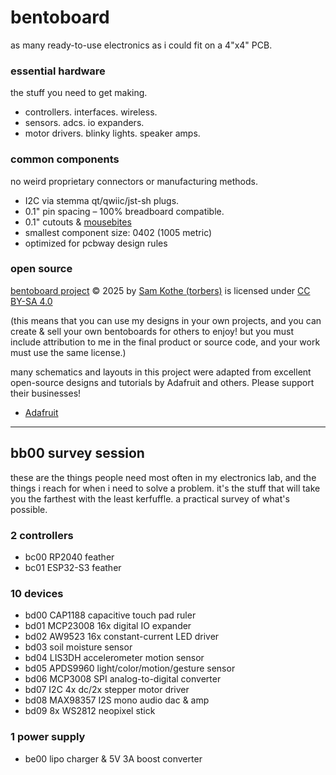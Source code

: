 # bentoboard

as many ready-to-use electronics as i could fit on a 4"x4" PCB.

### essential hardware

the stuff you need to get making.
- controllers. interfaces. wireless.
- sensors. adcs. io expanders.
- motor drivers. blinky lights. speaker amps.

### common components

no weird proprietary connectors or manufacturing methods.
- I2C via stemma qt/qwiic/jst-sh plugs.
- 0.1" pin spacing – 100% breadboard compatible.
- 0.1" cutouts & [mousebites](https://github.com/madworm/Panelization.pretty)
- smallest component size: 0402 (1005 metric)
- optimized for pcbway design rules

### open source

<a href="https://github.com/torbers/bentoboard">bentoboard project</a> © 2025 by <a href="http://sambkothe.com">Sam Kothe (torbers)</a> is licensed under <a href="https://creativecommons.org/licenses/by-sa/4.0/">CC BY-SA 4.0</a>

(this means that you can use my designs in your own projects, and you can create & sell your own bentoboards for others to enjoy! but you must include attribution to me in the final product or source code, and your work must use the same license.)

many schematics and layouts in this project were adapted from excellent open-source designs and tutorials by Adafruit and others. Please support their businesses! <br>
- [Adafruit](https://www.adafruit.com/)

---

## bb00 survey session

these are the things people need most often in my electronics lab, and the things i reach for when i need to solve a problem. it's the stuff that will take you the farthest with the least kerfuffle. a practical survey of what's possible.

### 2 controllers
 - bc00 RP2040 feather
 - bc01 ESP32-S3 feather

### 10 devices
 - bd00 CAP1188 capacitive touch pad ruler
 - bd01 MCP23008 16x digital IO expander
 - bd02 AW9523 16x constant-current LED driver
 - bd03 soil moisture sensor
 - bd04 LIS3DH accelerometer motion sensor
 - bd05 APDS9960 light/color/motion/gesture sensor
 - bd06 MCP3008 SPI analog-to-digital converter
 - bd07 I2C 4x dc/2x stepper motor driver
 - bd08 MAX98357 I2S mono audio dac & amp
 - bd09 8x WS2812 neopixel stick

### 1 power supply
 - be00 lipo charger & 5V 3A boost converter
